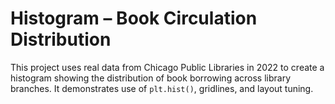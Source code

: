 # Histogram – Book Circulation Distribution

This project uses real data from Chicago Public Libraries in 2022 to create a histogram showing the distribution of book borrowing across library branches. It demonstrates use of `plt.hist()`, gridlines, and layout tuning.